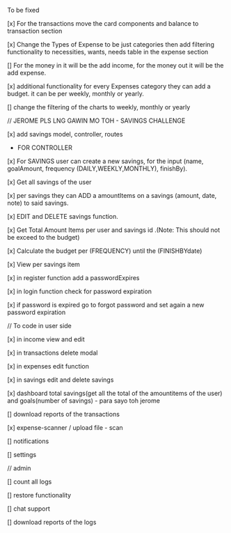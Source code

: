 To be fixed


[x] For the transactions move the card components and balance to transaction section

[x] Change the Types of Expense to be just categories then add filtering functionality to necessities, wants, needs table  in the expense section

[] For the money in it will be the add income, for the money out it will be the add expense.

[x] additional functionality for every Expenses category they can add a budget. it can be per weekly, monthly or yearly.

[] change the filtering of the charts to weekly, monthly or yearly



// JEROME PLS LNG GAWIN MO TOH - SAVINGS CHALLENGE

[x] add savings model, controller, routes 

- FOR CONTROLLER

[x] For SAVINGS user can create a new savings, for the input (name, goalAmount, frequency (DAILY,WEEKLY,MONTHLY), finishBy).

[x] Get all savings of the user

[x] per savings they can ADD a amountItems on a savings (amount, date, note) to said savings. 

[x] EDIT and DELETE savings function.

[x] Get Total Amount Items per user and savings id .(Note: This should not be exceed to the budget)
      
[x] Calculate the budget per (FREQUENCY) until the (FINISHBYdate)

[x] View per savings item 

[x] in register function add a passwordExpires

[x] in login function check for password expiration

[x] if password is expired go to forgot password and set again a new password expiration



<!--  -->

// To code in user side

[x] in income view and edit 

[x] in transactions delete modal

[x] in expenses edit function

[x] in savings edit and delete savings


[x] dashboard total savings(get all the total of the amountitems of the user) and goals(number of savings) - para sayo toh jerome


[] download reports of the transactions

[x] expense-scanner / upload file - scan


[] notifications

[] settings



// admin

[] count all logs

[] restore functionality

[] chat support

[] download reports of the logs
